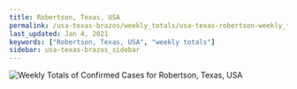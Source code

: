 ```yaml
---
title: Robertson, Texas, USA
permalink: /usa-texas-brazos/weekly_totals/usa-texas-robertson-weekly_totals.html
last_updated: Jan 4, 2021
keywords: ["Robertson, Texas, USA", "weekly totals"]
sidebar: usa-texas-brazos_sidebar
---
```


![Weekly Totals of Confirmed Cases for Robertson, Texas, USA](/covid_tracker/images/graphs/usa-texas-robertson-weekly_totals_graph.png)

